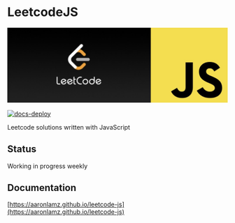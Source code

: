 # LeetcodeJS

<div align="center">
<img src="./hero.png">
</div>

[![docs-deploy](https://github.com/aaronlamz/leetcode-js/actions/workflows/docs-deploy.yml/badge.svg)](https://github.com/aaronlamz/leetcode-js/actions/workflows/docs-deploy.yml)

Leetcode solutions written with JavaScript

## Status
Working in progress weekly

## Documentation
[https://aaronlamz.github.io/leetcode-js](https://aaronlamz.github.io/leetcode-js)
